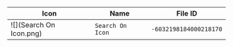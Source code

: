 | Icon | Name | File ID |
| ---  | ---  | ---     |
| ![](Search On Icon.png) | `Search On Icon` | `-6032198184000218170` |

